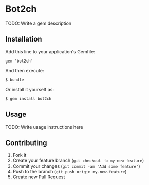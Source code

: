 # Bot2ch

TODO: Write a gem description

## Installation

Add this line to your application's Gemfile:

    gem 'bot2ch'

And then execute:

    $ bundle

Or install it yourself as:

    $ gem install bot2ch

## Usage

TODO: Write usage instructions here

## Contributing

1. Fork it
2. Create your feature branch (`git checkout -b my-new-feature`)
3. Commit your changes (`git commit -am 'Add some feature'`)
4. Push to the branch (`git push origin my-new-feature`)
5. Create new Pull Request
